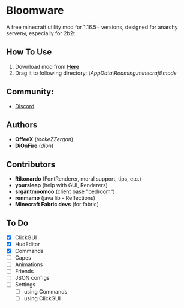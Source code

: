 # Bloomware
A free minecraft utility mod for 1.16.5+ versions, designed for anarchy serverы, especially for 2b2t.

## How To Use
1) Download mod from [**Here**](https://github.com/TheFishDevs/Bloomware/releases)
2) Drag it to following directory: *\AppData\Roaming\.minecraft\mods*

## Community:
- [Discord](https://discord.gg/D4G7JN5d7m)

## Authors
- **OffeeX** (*rockeZZergon*)
- **DiOnFire** (*dion*)

## Contributors
- **Rikonardo** (FontRenderer, moral support, tips, etc.)
- **yoursleep** (help with GUI, Renderers)
- **srgantmoomoo** (client base "bedroom")
- **ronmamo** (java lib - Reflections)
- **Minecraft Fabric devs** (for fabric)

## To Do
- [X] ClickGUI
- [X] HudEditor
- [X] Commands
- [ ] Capes
- [ ] Animations
- [ ] Friends
- [ ] JSON configs
- [ ] Settings
  - [ ] using Commands
  - [ ] using ClickGUI
